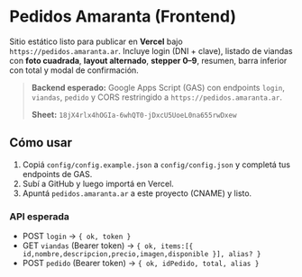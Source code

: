 # Pedidos Amaranta (Frontend)

Sitio estático listo para publicar en **Vercel** bajo `https://pedidos.amaranta.ar`.
Incluye login (DNI + clave), listado de viandas con **foto cuadrada**, **layout alternado**, **stepper 0–9**, resumen, barra inferior con total y modal de confirmación.

> **Backend esperado:** Google Apps Script (GAS) con endpoints `login`, `viandas`, `pedido` y CORS restringido a `https://pedidos.amaranta.ar`.
>
> **Sheet:** `18jX4rlx4hOGIa-6whQT0-jDxcU5UoeL0na655rwDxew`

## Cómo usar
1. Copiá `config/config.example.json` a `config/config.json` y completá tus endpoints de GAS.
2. Subí a GitHub y luego importá en Vercel.
3. Apuntá `pedidos.amaranta.ar` a este proyecto (CNAME) y listo.

### API esperada
- POST `login` → `{ ok, token }`
- GET `viandas` (Bearer token) → `{ ok, items:[{ id,nombre,descripcion,precio,imagen,disponible }], alias? }`
- POST `pedido` (Bearer token) → `{ ok, idPedido, total, alias }`
